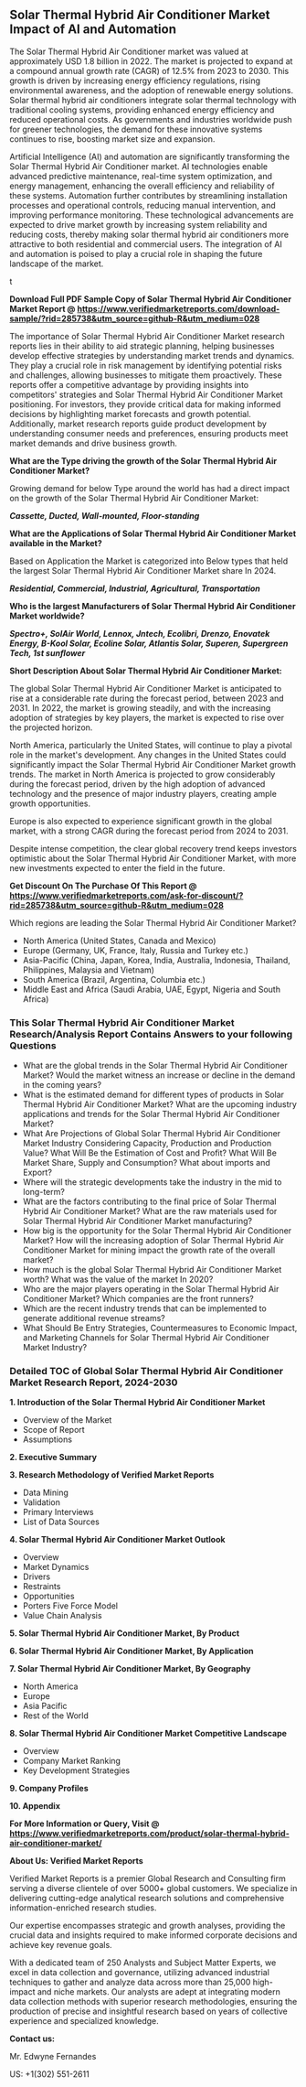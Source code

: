 <h2>Solar Thermal Hybrid Air Conditioner Market Impact of AI and Automation</h2><p>The Solar Thermal Hybrid Air Conditioner market was valued at approximately USD 1.8 billion in 2022. The market is projected to expand at a compound annual growth rate (CAGR) of 12.5% from 2023 to 2030. This growth is driven by increasing energy efficiency regulations, rising environmental awareness, and the adoption of renewable energy solutions. Solar thermal hybrid air conditioners integrate solar thermal technology with traditional cooling systems, providing enhanced energy efficiency and reduced operational costs. As governments and industries worldwide push for greener technologies, the demand for these innovative systems continues to rise, boosting market size and expansion.</p><p>Artificial Intelligence (AI) and automation are significantly transforming the Solar Thermal Hybrid Air Conditioner market. AI technologies enable advanced predictive maintenance, real-time system optimization, and energy management, enhancing the overall efficiency and reliability of these systems. Automation further contributes by streamlining installation processes and operational controls, reducing manual intervention, and improving performance monitoring. These technological advancements are expected to drive market growth by increasing system reliability and reducing costs, thereby making solar thermal hybrid air conditioners more attractive to both residential and commercial users. The integration of AI and automation is poised to play a crucial role in shaping the future landscape of the market.</p>t</p><p id="" class=""><strong>Download Full PDF Sample Copy of Solar Thermal Hybrid Air Conditioner Market Report @ <a href="https://www.verifiedmarketreports.com/download-sample/?rid=285738&utm_source=github-R&utm_medium=028" target="_blank">https://www.verifiedmarketreports.com/download-sample/?rid=285738&utm_source=github-R&utm_medium=028</a></strong></p><p>The importance of&nbsp;Solar Thermal Hybrid Air Conditioner Market research reports lies in their ability to aid strategic planning, helping businesses develop effective strategies by understanding market trends and dynamics. They play a crucial role in risk management by identifying potential risks and challenges, allowing businesses to mitigate them proactively. These reports offer a competitive advantage by providing insights into competitors' strategies and Solar Thermal Hybrid Air Conditioner Market positioning. For investors, they provide critical data for making informed decisions by highlighting market forecasts and growth potential. Additionally, market research reports guide product development by understanding consumer needs and preferences, ensuring products meet market demands and drive business growth.</p><p><strong>What are the&nbsp;Type driving the growth of the Solar Thermal Hybrid Air Conditioner Market?</strong></p><p id="" class="">Growing demand for below Type around the world has had a direct impact on the growth of the Solar Thermal Hybrid Air Conditioner Market:</p><em><strong>Cassette, Ducted, Wall-mounted, Floor-standing</strong></em></p><strong>What are the&nbsp;Applications&nbsp;of Solar Thermal Hybrid Air Conditioner Market available in the Market?</strong></p><p id="" class="">Based on Application the Market is categorized into Below types that held the largest Solar Thermal Hybrid Air Conditioner Market share In 2024.</p><em><strong>Residential, Commercial, Industrial, Agricultural, Transportation</strong></em></p><strong>Who is the largest Manufacturers of Solar Thermal Hybrid Air Conditioner Market worldwide?</strong></p><p><em><strong>Spectro+, SolAir World, Lennox, Jntech, Ecolibri, Drenzo, Enovatek Energy, B-Kool Solar, Ecoline Solar, Atlantis Solar, Superen, Supergreen Tech, 1st sunflower</strong></em></p><p id="" class=""><strong>Short Description About Solar Thermal Hybrid Air Conditioner Market:</strong></p><p>The global Solar Thermal Hybrid Air Conditioner Market is anticipated to rise at a considerable rate during the forecast period, between 2023 and 2031. In 2022, the market is growing steadily, and with the increasing adoption of strategies by key players, the market is expected to rise over the projected horizon.</p><p>North America, particularly the United States, will continue to play a pivotal role in the market's development. Any changes in the United States could significantly impact the Solar Thermal Hybrid Air Conditioner Market growth trends. The market in North America is projected to grow considerably during the forecast period, driven by the high adoption of advanced technology and the presence of major industry players, creating ample growth opportunities.</p><p>Europe is also expected to experience significant growth in the global market, with a strong CAGR during the forecast period from 2024 to 2031.</p><p>Despite intense competition, the clear global recovery trend keeps investors optimistic about the Solar Thermal Hybrid Air Conditioner Market, with more new investments expected to enter the field in the future.</p><p id="" class=""><strong>Get Discount On The Purchase Of This Report @ <a href="https://www.verifiedmarketreports.com/ask-for-discount/?rid=285738&utm_source=github-R&utm_medium=028" target="_blank">https://www.verifiedmarketreports.com/ask-for-discount/?rid=285738&utm_source=github-R&utm_medium=028</a></strong></p>Which regions are leading the Solar Thermal Hybrid Air Conditioner Market?</p><ul><li>North America (United States, Canada and Mexico)</li><li>Europe (Germany, UK, France, Italy, Russia and Turkey etc.)</li><li>Asia-Pacific (China, Japan, Korea, India, Australia, Indonesia, Thailand, Philippines, Malaysia and Vietnam)</li><li>South America (Brazil, Argentina, Columbia etc.)</li><li>Middle East and Africa (Saudi Arabia, UAE, Egypt, Nigeria and South Africa)</li></ul><h3 id="" class="">This Solar Thermal Hybrid Air Conditioner Market Research/Analysis Report Contains Answers to your following Questions</h3><ul><li>What are the global trends in the Solar Thermal Hybrid Air Conditioner Market? Would the market witness an increase or decline in the demand in the coming years?</li><li>What is the estimated demand for different types of products in Solar Thermal Hybrid Air Conditioner Market? What are the upcoming industry applications and trends for the Solar Thermal Hybrid Air Conditioner Market?</li><li>What Are Projections of Global Solar Thermal Hybrid Air Conditioner Market Industry Considering Capacity, Production and Production Value? What Will Be the Estimation of Cost and Profit? What Will Be Market Share, Supply and Consumption? What about imports and Export?</li><li>Where will the strategic developments take the industry in the mid to long-term?</li><li>What are the factors contributing to the final price of Solar Thermal Hybrid Air Conditioner Market? What are the raw materials used for Solar Thermal Hybrid Air Conditioner Market manufacturing?</li><li>How big is the opportunity for the Solar Thermal Hybrid Air Conditioner Market? How will the increasing adoption of Solar Thermal Hybrid Air Conditioner Market for mining impact the growth rate of the overall market?</li><li>How much is the global Solar Thermal Hybrid Air Conditioner Market worth? What was the value of the market In 2020?</li><li>Who are the major players operating in the Solar Thermal Hybrid Air Conditioner Market? Which companies are the front runners?</li><li>Which are the recent industry trends that can be implemented to generate additional revenue streams?</li><li>What Should Be Entry Strategies, Countermeasures to Economic Impact, and Marketing Channels for Solar Thermal Hybrid Air Conditioner Market Industry?</li></ul><h3 id="" class="">Detailed TOC of Global Solar Thermal Hybrid Air Conditioner Market Research Report, 2024-2030</h3><p id="" class=""><strong>1. Introduction of the Solar Thermal Hybrid Air Conditioner Market</strong></p><ul><li>Overview of the Market</li><li>Scope of Report</li><li>Assumptions</li></ul><p id="" class=""><strong>2. Executive Summary</strong></p><p id="" class=""><strong>3. Research Methodology of Verified Market Reports</strong></p><ul><li>Data Mining</li><li>Validation</li><li>Primary Interviews</li><li>List of Data Sources</li></ul><p id="" class=""><strong>4. Solar Thermal Hybrid Air Conditioner Market Outlook</strong></p><ul><li>Overview</li><li>Market Dynamics</li><li>Drivers</li><li>Restraints</li><li>Opportunities</li><li>Porters Five Force Model</li><li>Value Chain Analysis</li></ul><p id="" class=""><strong>5. Solar Thermal Hybrid Air Conditioner Market, By Product</strong></p><p id="" class=""><strong>6. Solar Thermal Hybrid Air Conditioner Market, By Application</strong></p><p id="" class=""><strong>7. Solar Thermal Hybrid Air Conditioner Market, By Geography</strong></p><ul><li>North America</li><li>Europe</li><li>Asia Pacific</li><li>Rest of the World</li></ul><p id="" class=""><strong>8. Solar Thermal Hybrid Air Conditioner Market Competitive Landscape</strong></p><ul><li>Overview</li><li>Company Market Ranking</li><li>Key Development Strategies</li></ul><p id="" class=""><strong>9. Company Profiles</strong></p><p id="" class=""><strong>10. Appendix</strong></p><p id="" class=""><strong>For More Information or Query, Visit @ <a href="https://www.verifiedmarketreports.com/product/solar-thermal-hybrid-air-conditioner-market/" target="_blank">https://www.verifiedmarketreports.com/product/solar-thermal-hybrid-air-conditioner-market/</a></strong></p><p id="" class=""><strong>About Us: Verified Market Reports</strong></p><p id="" class="">Verified Market Reports is a premier Global Research and Consulting firm serving a diverse clientele of over 5000+ global customers. We specialize in delivering cutting-edge analytical research solutions and comprehensive information-enriched research studies.</p><p id="" class="">Our expertise encompasses strategic and growth analyses, providing the crucial data and insights required to make informed corporate decisions and achieve key revenue goals.</p><p id="" class="">With a dedicated team of 250 Analysts and Subject Matter Experts, we excel in data collection and governance, utilizing advanced industrial techniques to gather and analyze data across more than 25,000 high-impact and niche markets. Our analysts are adept at integrating modern data collection methods with superior research methodologies, ensuring the production of precise and insightful research based on years of collective experience and specialized knowledge.</p><p id="" class=""><strong>Contact us:</strong></p><p id="" class="">Mr. Edwyne Fernandes</p><p id="" class="">US: +1(302) 551-2611</p>